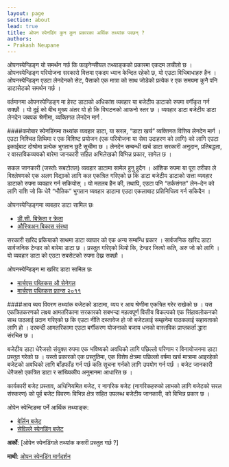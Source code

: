 ```yaml
---
layout: page
section: about
lead: true
title: ओपन स्पेनडिंग कुन कुन प्रकारका अर्थिक तथ्यांक परछन् ?
authors:
- Prakash Neupane
---
```

ओपनस्पेन्डिङ्ग यो समर्थन गर्छ कि फाइनेन्सीयल तथ्याङ्कको प्रकारमा एकदम लचीलो छ । ओपनस्पेन्डिङ्ग परियोजना सरकारो वित्तमा एकदम ध्यान केन्दित रहेको छ, यो एउटा विधिबाधाहरु हैन । ओपनस्पेन्डिङ्ग एउटा लेनदेनको सेट, पैसाको एक मात्रा को साथ जोडेको प्रत्येक र एक समयमा कुनै पनि डाटासेटको समर्थन गर्छ ।

वर्तमानमा ओपनस्पेन्डिङ्ग मा हेस्ट डाटाको अधिकांश व्यवहार या बजेटीय डाटाको रुपमा वर्गीकृत गर्न सक्छौ । यो दुई को बीच मुख्य अंतर यो हो कि विघटनको आफनो स्तर छ । व्यवहार डाटा बजेटीय डाटा लेनदेन जबपक श्रेणीमा, व्यक्तिगत लेनदेन मार्ग .

####करोबार स्पेनडिंगमा तथ्यांक
व्यवहार डाटा, या सरल, “डाटा खर्च” व्यक्तिगत वित्तिय लेनदेन मार्ग । एउटा निश्चित तिथिमा र एक विशिष्ट प्रयोजन (एक परियोजना या सेवा उदाहरण को लागि) को लागि एउटा इकाईबाट दोश्रोमा प्रत्येक भुगतान छुटै सुचीमा छ । लेनदेन सम्बन्धी खर्च डाटा सरकारी अनुदान, प्रतिबद्धता, र वास्तविकव्ययको बारेमा जानकारी सहित अभिलेखको विभिन्न प्रकार, सामेल छ ।

सकल जानकारी (जस्तोः सबटोतल) व्यवहार डाटामा सामेल हुनु हुदैन । आंशिक रुपमा या पूरा तरीका ले विश्लेषणको एक अलग विद्याको लागि कल एकत्रित गरिएको छ कि डाटा बजेटीय डाटाको सत्ता व्यवहार डाटाको रुपमा व्यवहार गर्न सकियोस् । यो मतलब हैन की, तथापि, एउटा पनि “तर्कसंगत” लेन–देन को लागि राशि जो कि धेरै “भौतिक” भुगतान व्यवहार डाटामा एउटा एकलाबाट प्रतिनिधित्व गर्न सकिदैन ।

ओपनस्पेन्डिङ्गमा व्यवहार डाटा सामिल छः

* [डी.सी. बिक्रेता र क्रेता](http://openspending.org/dc-vendors-contractors)
* [औस्त्रिअन बिकास संस्था](http://openspending.org/ada/)

सरकारी खरिद प्रकियाको साथमा डाटा व्यापार को एक अन्य सम्बन्धि प्रकार । सार्वजनिक खरिद डाटा सार्वजनिक टेन्डर को बारेमा डाटा छ । प्रस्तुत गरिएको थियो कि, टेन्डर जित्यो कति, अरु जो को लागि । यो व्यवहार डाटा को एउटा सबसेटको रुपमा देख्न सक्छौ ।

ओपनस्पेन्डिङ्ग मा खरिद डाटा सामिल छः

* [मार्चएस पब्लिकस औ सेनेगल](http://openspending.org/marches-publics-senegal/views/liste-des-attributaires)
* [मार्चएस पब्लिकस फ्रान्स २०११](http://openspending.org/marches-publics-france-2011)

####आय ब्यय विवरण तथ्यांक
बजेटको डाटामा, व्यय र आय श्रेणीमा एकत्रित गरेर राखेको छ । यस एकत्रितकरणको लक्ष्य आमतरिकामा सरकारको सबभन्दा महत्वपूर्ण वित्तीय विकल्पको एक सिंहावलोकनको साथ पाठलाई प्रदान गरिएको छ कि एउटा नीति दस्तावेज हो जो बजेटलाई सम्झनेमा पाठकलाई सहायताको लागि हो । दरबन्दी आमतरिकामा एउटा बर्गीकरण योजनाको बजाय धनको वास्तविक प्राप्तकर्ता द्धारा संरचित छ ।

बजेटीय डाटा धेरैजसो संयुक्त रुपमा एक भविष्यको अवधिको लागि पछिल्लो परिणाम र विनायोजनमा डाटा प्रस्तुत गरेको छ । यस्तो प्रकारको एक प्रस्तुतिमा, एक विशेष क्षेत्रमा पछिल्लो वर्षमा खर्च मात्रामा आइरहेको बजेटको अवधिको लागि बाँडफाँड गर्न पर्छ कति सूचना गर्नको लागि उपयोग गर्न पर्छ । बजेट जानकारी धेरैजसो एकत्रित डाटा र सांख्यिकीय अनुमानमा आधारित छ ।

कार्यकारी बजेट प्रस्ताव, अधिनियमित बजेट, र नागरिक बजेट (नागरिकहरुको लाभको लागि बजेटको सरल संस्करण) को पूर्व बजेट विवरणः विभिन्न क्षेत्र सहित उपलब्ध बजेटीय जानकारी, को विभिन्न प्रकार छ ।

ओपेन स्पेन्दिङमा पर्ने आर्थिक तथ्याङ्क:

* [बेर्लिन बजेट](http://openspending.org/berlin_de)
* [सेविल्ले स्पेनडिंग बजेट](http://openspending.org/seville-budget)

**अर्को**: [ओपेन स्पेनडिंगले तथ्यांक कसरी प्रस्तुत गर्छ ?]

**माथी**: [ओपन स्पेनडिंग मार्गदर्शन](../)
